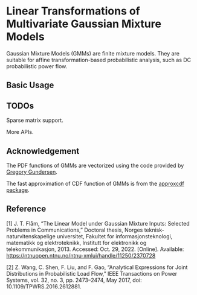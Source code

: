 # Linear Transformations of Multivariate Gaussian Mixture Models

Gaussian Mixture Models (GMMs) are finite mixture models. They are suitable for affine transformation-based probabilistic analysis, such as DC probabilistic power flow.

## Basic Usage

## TODOs

Sparse matrix support.

More APIs.

## Acknowledgement

The PDF functions of GMMs are vectorized using the code provided by [Gregory Gundersen](https://gregorygundersen.com/blog/2020/12/12/group-multivariate-normal-pdf/). 

The fast approximation of CDF function of GMMs is from the [approxcdf package](https://github.com/david-cortes/approxcdf).

## Reference

[1] J. T. Flåm, “The Linear Model under Gaussian Mixture Inputs: Selected Problems in Communications,” Doctoral thesis, Norges teknisk-naturvitenskapelige universitet, Fakultet for informasjonsteknologi, matematikk og elektroteknikk, Institutt for elektronikk og telekommunikasjon, 2013. Accessed: Oct. 29, 2022. [Online]. Available: https://ntnuopen.ntnu.no/ntnu-xmlui/handle/11250/2370728

[2] Z. Wang, C. Shen, F. Liu, and F. Gao, “Analytical Expressions for Joint Distributions in Probabilistic Load Flow,” IEEE Transactions on Power Systems, vol. 32, no. 3, pp. 2473–2474, May 2017, doi: 10.1109/TPWRS.2016.2612881.

